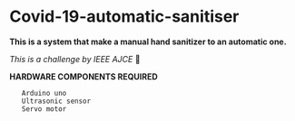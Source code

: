 # Covid-19-automatic-sanitiser

**This is a system that make a manual hand sanitizer to an automatic one.**

_This  is a challenge by IEEE  AJCE_ 
  🤑
 
 **HARDWARE COMPONENTS REQUIRED**
 ``` 
    Arduino uno
    Ultrasonic sensor
    Servo motor 
 ```
 
 



